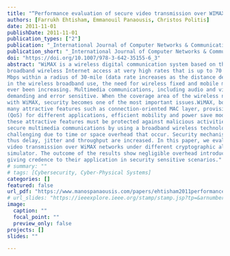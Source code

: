 ```yaml
---
title: "“Performance evaluation of secure video transmission over WIMAX"
authors: [Farrukh Ehtisham, Emmanouil Panaousis, Christos Politis]
date: 2011-11-01
publishDate: 2011-11-01
publication_types: ["2"]
publication: "_International Journal of Computer Networks & Communications_"
publication_short: "_International Journal of Computer Networks & Communications_"
doi: "https://doi.org/10.1007/978-3-642-35155-6_3"
abstract: "WiMAX is a wireless digital communication system based on the IEEE 802.16 standard which provides
broadband wireless Internet access at very high rates that is up to 70 Mbps or a data rate of about 3
Mbps within a radius of 30-mile (data rate increases as the distance decreases). With the rapid increase
in the wireless broadband use, the need for wireless fixed and mobile metropolitan area networks has
ever been increasing. Multimedia communications, including audio and video are highly bandwidth
demanding and error sensitive. When the coverage area of the wireless network technology is as high as
with WiMAX, security becomes one of the most important issues.WiMAX, both mobile and fixed, has
many attractive features such as connection-oriented MAC layer, provision of the Quality-of-Service
(QoS) for different applications, efficient mobility and power save mode features. Needless to say, all
these attractive features must be protected against malicious activities by security mechanisms.Providing
secure multimedia communications by using a broadband wireless technology like WiMAXis likely to be
challenging due to time or space overhead that occur. Security mechanisms might increase packet sizes
thus delay, jitter and throughput are increased. In this paper, we evaluate the performance of secure
video transmission over WiMAX networks under different cryptographic algorithms by using the OPNET
simulator. The outcome of the results show negligible overhead introduced by the security extensions
giving credence to their application in security sensitive scenarios."
# summary: ""
# tags: [Cybersecurity, Cyber-Physical Systems]
categories: []
featured: false
url_pdf: "https://www.manospanaousis.com/papers/ehtisham2011performance.pdf"
# url_slides: "https://ieeexplore.ieee.org/stamp/stamp.jsp?tp=&arnumber=8894107"
image:
  caption: ""
  focal_point: ""
  preview_only: false
projects: []
slides: ""

---
```


